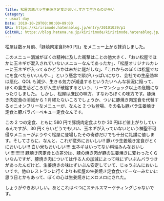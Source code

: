 ```yaml
---
Title: 松屋の豚バラ生姜焼き定食がおいしすぎて生きるのが辛い
Category:
- usual day
Date: 2010-10-29T00:00:00+09:00
URL: https://kiririmode.hatenablog.jp/entry/20101029/p1
EditURL: https://blog.hatena.ne.jp/kiririmode/kiririmode.hatenablog.jp/atom/entry/8454420450078211455
---
```



松屋は数ヶ月前、「豚焼肉定食(550 円)」をメニュー上から抹消しました。

このメニュー消滅がぼくの精神に及した衝撃はことの他大きく、「おい松屋でほかに玉ネギが混入されていないメニューなんてあったか」、「松屋オリジナルカレーに玉ネギが入ってるかどうかは未だに謎だしな」、「これからのぼくは松屋でなにを食べたらいいんや…」という懸念で頭がいっぱいになり、会社での生産効率は悪化、QOL も減少、生きる気力が減退するというたいへんな状況に陥って、ぼくの食生活どころが人生が破綻するという、リーマンショック以上の危機になったりしました。
しかし、松屋は庶民の味方、すなわちぼくの味方です。豚焼き肉定食の消滅から 1 月経たないころでしょうか、ついに豚焼き肉定食を代替するオニオンフリーなメニューが、なんと 2 つも登場、その名も豚バラ生姜焼き定食と豚バラバーベキュー定食なんです。

この 2 つの定食、ともに 580 円で豚焼肉定食よりか 30 円ほど値上がりしているんですが、30 円くらいどうでもいい、玉ネギが入っていないという神聖不可侵なメニューがようやく松屋に登場したその奇跡だけでも十分に礼讃に値します。そしてさらに、なんと、これが意外においしい!! 豚バラ生姜焼き定食がとくにおいしい!!! 白い米もおいしい!!!! 玉ネギはいってない料理みんなおいしい!!!!!!!!!!!!
豚焼き肉定食との差分は、豚の焼き肉が豚の生姜焼きに変わったくらいなんですが、豚焼き肉については作る人の加減によって味にずいぶんバラつきがあったんだけど、生姜焼きの味はずいぶん安定していて、じゅうぶんにおいしいです。他のレストランに行くよりも松屋の生姜焼き定食食いてーなーみたいに思う日とかもあって、ぼくの心は生姜焼きにメロメロにされた。

しょうがやきおいしい。あとこれはべつにステルスマーケティングじゃないです。
